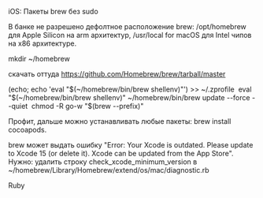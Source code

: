 iOS: Пакеты brew без sudo

В банке не разрешено дефолтное расположение brew: /opt/homebrew для Apple Silicon на arm архитектур, /usr/local for macOS для Intel чипов на x86 архитектуре.

mkdir ~/homebrew 

скачать оттуда https://github.com/Homebrew/brew/tarball/master

(echo; echo 'eval "$(~/homebrew/bin/brew shellenv)"') >> ~/.zprofile 
eval "$(~/homebrew/bin/brew shellenv)"
~/homebrew/bin/brew update --force --quiet 
chmod -R go-w "$(brew --prefix)" 




Профит, дальше можно устанавливать любые пакеты: brew install cocoapods.

brew может выдать ошибку "Error: Your Xcode is outdated. Please update to Xcode 15 (or delete it). Xcode can be updated from the App Store". Нужно: удалить строку check_xcode_minimum_version в ~/homebrew/Library/Homebrew/extend/os/mac/diagnostic.rb

Ruby
